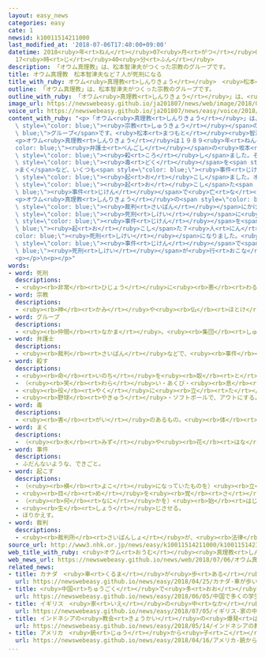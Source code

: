 ```yaml
---
layout: easy_news
categories: easy
cate: 1
newsid: k10011514211000
last_modified_at: '2018-07-06T17:40:00+09:00'
datetime: 2018<ruby>年<rt>ねん</rt></ruby>07<ruby>月<rt>がつ</rt></ruby>06<ruby>日<rt>にち</rt></ruby>
  17<ruby>時<rt>じ</rt></ruby>40<ruby>分<rt>ふん</rt></ruby>
description: 「オウム真理教」は、松本智津夫がつくった宗教のグループです。
title: オウム真理教　松本智津夫など７人が死刑になる
title_with_ruby: オウム<ruby>真理教<rt>しんりきょう</rt></ruby>　<ruby>松本<rt>まつもと</rt></ruby><ruby>智津夫<rt>ちづお</rt></ruby>など７<ruby>人<rt>にん</rt></ruby>が<ruby>死刑<rt>しけい</rt></ruby>になる
outline: 「オウム真理教」は、松本智津夫がつくった宗教のグループです。
outline_with_ruby: 「オウム<ruby>真理教<rt>しんりきょう</rt></ruby>」は、<ruby>松本<rt>まつもと</rt></ruby><ruby>智津夫<rt>ちづお</rt></ruby>がつくった<ruby>宗教<rt>しゅうきょう</rt></ruby>のグループです。
image_url: https://newswebeasy.github.io/ja201807/news/web/image/2018/07/06/K10011514211_1807061235_1807061238_01_03.jpg
voice_url: https://newswebeasy.github.io/ja201807/news/easy/voice/2018/07/06/k10011514211000.mp4
content_with_ruby: "<p>「オウム<ruby>真理教<rt>しんりきょう</rt></ruby>」は、<ruby>松本<rt>まつもと</rt></ruby><ruby>智津夫<rt>ちづお</rt></ruby>がつくった<span\
  \ style=\"color: blue;\"><ruby>宗教<rt>しゅうきょう</rt></ruby></span>の<span style=\"color:\
  \ blue;\">グループ</span>です。<ruby>松本<rt>まつもと</rt></ruby><ruby>智津夫<rt>ちづお</rt></ruby>は、<ruby>麻原<rt>あさはら</rt></ruby><ruby>彰晃<rt>しょうこう</rt></ruby>と<ruby>呼<rt>よ</rt></ruby>ばれていました。</p>\n\
  <p>オウム<ruby>真理教<rt>しんりきょう</rt></ruby>は１９８９<ruby>年<rt>ねん</rt></ruby>、<span style=\"\
  color: blue;\"><ruby>弁護士<rt>べんごし</rt></ruby></span>の<ruby>坂本<rt>さかもと</rt></ruby>さんと<ruby>家族<rt>かぞく</rt></ruby>を<span\
  \ style=\"color: blue;\"><ruby>殺<rt>ころ</rt></ruby>し</span>ました。そのあと１９９４<ruby>年<rt>ねん</rt></ruby>に<ruby>長野県<rt>ながのけん</rt></ruby><ruby>松本市<rt>まつもとし</rt></ruby>で、１９９５<ruby>年<rt>ねん</rt></ruby>に<ruby>東京<rt>とうきょう</rt></ruby>の<ruby>地下鉄<rt>ちかてつ</rt></ruby>でサリンという<span\
  \ style=\"color: blue;\"><ruby>毒<rt>どく</rt></ruby></span>を<span style=\"color: blue;\"\
  >まく</span>など、いくつも<span style=\"color: blue;\"><ruby>事件<rt>じけん</rt></ruby></span>を<span\
  \ style=\"color: blue;\"><ruby>起<rt>お</rt></ruby>こし</span>ました。オウム<ruby>真理教<rt>しんりきょう</rt></ruby>が<span\
  \ style=\"color: blue;\"><ruby>起<rt>お</rt></ruby>こし</span>た<span style=\"color:\
  \ blue;\"><ruby>事件<rt>じけん</rt></ruby></span>で<ruby>亡<rt>な</rt></ruby>くなった<ruby>人<rt>ひと</rt></ruby>は２９<ruby>人<rt>にん</rt></ruby>で、けがなどをした<ruby>人<rt>ひと</rt></ruby>は６５００<ruby>人<rt>にん</rt></ruby>ぐらいです。</p>\n\
  <p>オウム<ruby>真理教<rt>しんりきょう</rt></ruby>の<span style=\"color: blue;\"><ruby>事件<rt>じけん</rt></ruby></span>では、１９２<ruby>人<rt>にん</rt></ruby>が<span\
  \ style=\"color: blue;\"><ruby>裁判<rt>さいばん</rt></ruby></span>にかけられて、１３<ruby>人<rt>にん</rt></ruby>が<span\
  \ style=\"color: blue;\"><ruby>死刑<rt>しけい</rt></ruby></span>に<ruby>決<rt>き</rt></ruby>まりました。<ruby>６日<rt>むいか</rt></ruby>、<ruby>松本<rt>まつもと</rt></ruby><ruby>智津夫<rt>ちづお</rt></ruby>など<span\
  \ style=\"color: blue;\"><ruby>事件<rt>じけん</rt></ruby></span>を<span style=\"color:\
  \ blue;\"><ruby>起<rt>お</rt></ruby>こし</span>た７<ruby>人<rt>にん</rt></ruby>が<span style=\"\
  color: blue;\"><ruby>死刑<rt>しけい</rt></ruby></span>になりました。<ruby>松本<rt>まつもと</rt></ruby><ruby>智津夫<rt>ちづお</rt></ruby>は６３<ruby>歳<rt>さい</rt></ruby>でした。オウム<ruby>真理教<rt>しんりきょう</rt></ruby>の<span\
  \ style=\"color: blue;\"><ruby>事件<rt>じけん</rt></ruby></span>で<span style=\"color:\
  \ blue;\"><ruby>死刑<rt>しけい</rt></ruby></span>が<ruby>行<rt>おこな</rt></ruby>われたのは<ruby>初<rt>はじ</rt></ruby>めてです。</p>\n\
  <p></p>\n<p></p>"
words:
- word: 死刑
  descriptions:
  - <ruby><rb>非常</rb><rt>ひじょう</rt></ruby>に<ruby><rb>悪</rb><rt>わる</rt></ruby>いことをした<ruby><rb>人</rb><rt>ひと</rt></ruby>の<ruby><rb>命</rb><rt>いのち</rt></ruby>を<ruby><rb>絶</rb><rt>た</rt></ruby>つ、<ruby><rb>重</rb><rt>おも</rt></ruby>い<ruby><rb>罰</rb><rt>ばつ</rt></ruby>。
- word: 宗教
  descriptions:
  - <ruby><rb>神</rb><rt>かみ</rt></ruby>や<ruby><rb>仏</rb><rt>ほとけ</rt></ruby>を<ruby><rb>信</rb><rt>しん</rt></ruby>じること。また、<ruby><rb>神</rb><rt>かみ</rt></ruby>や<ruby><rb>仏</rb><rt>ほとけ</rt></ruby>の<ruby><rb>教</rb><rt>おし</rt></ruby>え。
- word: グループ
  descriptions:
  - <ruby><rb>仲間</rb><rt>なかま</rt></ruby>。<ruby><rb>集団</rb><rt>しゅうだん</rt></ruby>。
- word: 弁護士
  descriptions:
  - <ruby><rb>裁判</rb><rt>さいばん</rt></ruby>などで、<ruby><rb>事件</rb><rt>じけん</rt></ruby>に<ruby><rb>関係</rb><rt>かんけい</rt></ruby>のある<ruby><rb>人</rb><rt>ひと</rt></ruby>の、<ruby><rb>権利</rb><rt>けんり</rt></ruby>や<ruby><rb>利益</rb><rt>りえき</rt></ruby>を<ruby><rb>守</rb><rt>まも</rt></ruby>るために、<ruby><rb>本人</rb><rt>ほんにん</rt></ruby>の<ruby><rb>代理</rb><rt>だいり</rt></ruby>や<ruby><rb>弁護</rb><rt>べんご</rt></ruby>をする<ruby><rb>職業</rb><rt>しょくぎょう</rt></ruby>の<ruby><rb>人</rb><rt>ひと</rt></ruby>。
- word: 殺す
  descriptions:
  - <ruby><rb>命</rb><rt>いのち</rt></ruby>を<ruby><rb>取</rb><rt>と</rt></ruby>る。
  - （<ruby><rb>笑</rb><rt>わら</rt></ruby>い・あくび・<ruby><rb>息</rb><rt>いき</rt></ruby>などを）おさえて<ruby><rb>止</rb><rt>と</rt></ruby>める。
  - <ruby><rb>役</rb><rt>やく</rt></ruby>に<ruby><rb>立</rb><rt>た</rt></ruby>たなくする。
  - <ruby><rb>野球</rb><rt>やきゅう</rt></ruby>・ソフトボールで、アウトにする。
- word: 毒
  descriptions:
  - <ruby><rb>害</rb><rt>がい</rt></ruby>のあるもの。<ruby><rb>体</rb><rt>からだ</rt></ruby>や<ruby><rb>心</rb><rt>こころ</rt></ruby>を<ruby><rb>傷</rb><rt>きず</rt></ruby>つけるもの。
- word: まく
  descriptions:
  - （<ruby><rb>水</rb><rt>みず</rt></ruby>や<ruby><rb>花</rb><rt>はな</rt></ruby>びらなどを）<ruby><rb>散</rb><rt>ち</rt></ruby>らす。
- word: 事件
  descriptions:
  - ふだんないような、できごと。
- word: 起こす
  descriptions:
  - （<ruby><rb>横</rb><rt>よこ</rt></ruby>になっていたものを）<ruby><rb>立</rb><rt>た</rt></ruby>たせる。
  - <ruby><rb>目</rb><rt>め</rt></ruby>を<ruby><rb>覚</rb><rt>さ</rt></ruby>まさせる。
  - （<ruby><rb>何</rb><rt>なに</rt></ruby>かを）<ruby><rb>始</rb><rt>はじ</rt></ruby>める。
  - <ruby><rb>生</rb><rt>しょう</rt></ruby>じさせる。
  - ほりかえす。
- word: 裁判
  descriptions:
  - <ruby><rb>裁判所</rb><rt>さいばんしょ</rt></ruby>が、<ruby><rb>法律</rb><rt>ほうりつ</rt></ruby>にもとづいて、それがよいか<ruby><rb>悪</rb><rt>わる</rt></ruby>いかを<ruby><rb>決</rb><rt>き</rt></ruby>めること。
source_url: http://www3.nhk.or.jp/news/easy/k10011514211000/k10011514211000.html
web_title_with_ruby: <ruby>オウム<rt>おうむ</rt></ruby><ruby>真理教<rt>しんりきょう</rt></ruby> <ruby>松本<rt>まつもと</rt></ruby><ruby>死刑囚<rt>しけいしゅう</rt></ruby>ら７<ruby>人<rt>にん</rt></ruby>に<ruby>死刑<rt>しけい</rt></ruby><ruby>執行<rt>しっこう</rt></ruby>
web_news_url: https://newswebeasy.github.io/news/web/2018/07/06/オウム真理教-松本死刑囚ら7人に死刑執行
related_news:
- title: カナダ　<ruby>車<rt>くるま</rt></ruby>が<ruby>歩<rt>ある</rt></ruby>いている<ruby>人<rt>ひと</rt></ruby>をはねて１０<ruby>人<rt>にん</rt></ruby>が<ruby>亡<rt>な</rt></ruby>くなる
  url: https://newswebeasy.github.io/news/easy/2018/04/25/カナダ-車が歩いている人をはねて10人が亡くなる
- title: <ruby>中国<rt>ちゅうごく</rt></ruby>で<ruby>多<rt>おお</rt></ruby>くの<ruby>学生<rt>がくせい</rt></ruby>などが<ruby>亡<rt>な</rt></ruby>くなった<ruby>天安門<rt>てんあんもん</rt></ruby><ruby>事件<rt>じけん</rt></ruby>から２９<ruby>年<rt>ねん</rt></ruby>
  url: https://newswebeasy.github.io/news/easy/2018/06/05/中国で多くの学生などが亡くなった天安門事件から29年
- title: イギリス　<ruby>家<rt>いえ</rt></ruby>の<ruby>中<rt>なか</rt></ruby>で<ruby>倒<rt>たお</rt></ruby>れていた<ruby>２人<rt>ふたり</rt></ruby>の<ruby>体<rt>からだ</rt></ruby>から<ruby>毒<rt>どく</rt></ruby>が<ruby>見<rt>み</rt></ruby>つかる
  url: https://newswebeasy.github.io/news/easy/2018/07/05/イギリス-家の中で倒れていた2人の体から毒が見つかる
- title: インドネシアの<ruby>教会<rt>きょうかい</rt></ruby>の<ruby>爆発<rt>ばくはつ</rt></ruby>は<ruby>家族<rt>かぞく</rt></ruby>６<ruby>人<rt>にん</rt></ruby>が<ruby>起<rt>お</rt></ruby>こしたテロ
  url: https://newswebeasy.github.io/news/easy/2018/05/14/インドネシアの教会の爆発は家族6人が起こしたテロ
- title: アメリカ　<ruby>銃<rt>じゅう</rt></ruby>から<ruby>子<rt>こ</rt></ruby>どもを<ruby>守<rt>まも</rt></ruby>るリュックサックが<ruby>売<rt>う</rt></ruby>れている
  url: https://newswebeasy.github.io/news/easy/2018/04/16/アメリカ-銃から子どもを守るリュックサックが売れている
...
```


